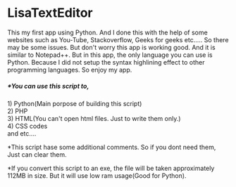 # LisaTextEditor
This my first app using Python. And I done this with the help of some websites such as You-Tube, Stackoverflow, Geeks for geeks etc..... So there may be some issues. But don't worry this app is working good. And it is similar to Notepad++. But in this app, the only language you  can use is Python. Because I did not setup the syntax highlining effect to other programming languages. So enjoy my app.


<h5>*You can use this script to,</h5>
 1) Python(Main porpose of building this script)<br>
 2) PHP<br>
 3) HTML(You can't open html files. Just to write them only.)<br>
 4) CSS codes<br>
  and etc....<br>


*This script hase some additional comments. So if you dont need them, Just can clear them.

*If you convert this script to an exe, the file will be taken approximately 112MB in size. But it will use low ram usage(Good for Python).
